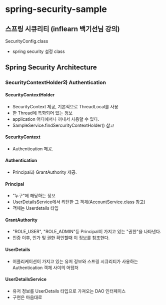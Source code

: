 # spring-security-sample

## 스프링 시큐리티 (inflearn 백기선님 강의)

SecurityConfig.class 
  - spring security 설정 class
  
## Spring Security Architecture
### SecurityContextHolder와 Authentication

#### SecurityContextHolder
- SecurityContext 제공, 기본적으로 ThreadLocal를 사용
- 한 Thread에 특화되어 있는 정보
- application 어디에서나 꺼내서 사용할 수 있다.
- SampleService.findSercurityContextHolder() 참고 

#### SecurityContext
- Authentication 제공.

#### Authentication
- Principal과 GrantAuthority 제공.

#### Principal
- "누구"에 해당하는 정보
- UserDetailsService에서 리턴한 그 객체(AccountService.class 참고)
- 객체는 Userdetails 타입

#### GrantAuthority
- "ROLE_USER", "ROLE_ADMIN"등 Principal이 가지고 있는 "권한"을 나타낸다.
- 인증 이후, 인가 및 권한 확인할때 이 정보를 참조한다.

#### UserDetails
- 어플리케이션이 가지고 있는 유저 정보와 스프링 시큐리티가 사용하는 Authentication 객체 사이의 어댑처

#### UserDetailsService
- 유저 정보를 UserDetails 타입으로 가져오는 DAO 인터페이스
- 구현은 마음대로